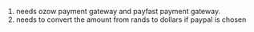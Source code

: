 
1. needs ozow payment gateway and payfast payment gateway.
2. needs to convert the amount from rands to dollars if paypal is chosen
